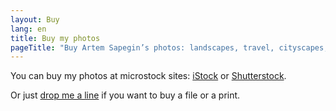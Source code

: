 ```yaml
---
layout: Buy
lang: en
title: Buy my photos
pageTitle: "Buy Artem Sapegin’s photos: landscapes, travel, cityscapes, nature, dogs"
---
```


You can buy my photos at microstock sites: [iStock](http://www.istockphoto.com/portfolio/sapegin "My iStock portfolio") or [Shutterstock](http://www.shutterstock.com/g/hamstersphoto?rid=208096 "My Shutterstock portfolio").

Or just [drop me a line](/about) if you want to buy a file or a print.
